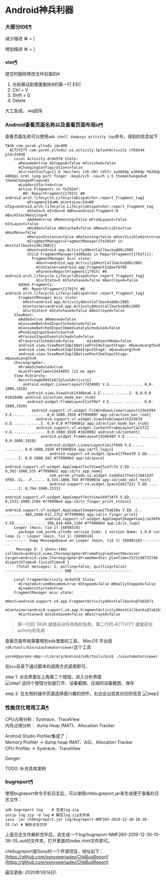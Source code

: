 # Android神兵利器

### 大部分IDE[¶](https://blog.yorek.xyz/android/other/Android-Development-Tool/#ide) <a href="#ide" id="ide"></a>

减少缩进 ⌘ + \[

增加缩进 ⌘ + ]

### vim[¶](https://blog.yorek.xyz/android/other/Android-Development-Tool/#vim) <a href="#vim" id="vim"></a>

提交时删除修改文件前面的#

1. 光标移动到需要删除#的第一行 ESC
2. Ctrl + V
3. Shift + G
4. Delete

大工告成，:wq回车

### Android查看页面名称以及查看页面布局id[¶](https://blog.yorek.xyz/android/other/Android-Development-Tool/#androidid) <a href="#androidid" id="androidid"></a>

查看页面名称可以使用`adb shell dumpsys activity top`命令，得到的信息如下

```
TASK com.yorek.yltodo id=408
  ACTIVITY com.yorek.yltodo/.ui.activity.SplashActivity cfb9244 pid=31840
    Local Activity dc9e5f8 State:
      mResumed=true mStopped=false mFinished=false
      mChangingConfigurations=false
      mCurrentConfig={1.0 ?mcc?mnc [zh_CN] ldltr sw360dp w360dp h620dp 480dpi nrml long port finger -keyb/v/h -nav/h s.5 themeChanged=0 themeChangedFlags=0}
      mLoadersStarted=true
      Active Fragments in fe292ef:
        #0: ReportFragment{1791fc #0 android.arch.lifecycle.LifecycleDispatcher.report_fragment_tag}
          mFragmentId=#0 mContainerId=#0 mTag=android.arch.lifecycle.LifecycleDispatcher.report_fragment_tag
          mState=5 mIndex=0 mWho=android:fragment:0 mBackStackNesting=0
          mAdded=true mRemoving=false mFromLayout=false mInLayout=false
          mHidden=false mDetached=false mMenuVisible=true mHasMenu=false
          mRetainInstance=false mRetaining=false mUserVisibleHint=true
          mFragmentManager=FragmentManager{fe292ef in HostCallbacks{d6c2085}}
          mHost=android.app.Activity$HostCallbacks@d6c2085
          Child FragmentManager{4d08eda in ReportFragment{1791fc}}:
            FragmentManager misc state:
              mHost=android.app.Activity$HostCallbacks@d6c2085
              mContainer=android.app.Fragment$1@eef6f0b
              mParent=ReportFragment{1791fc #0 android.arch.lifecycle.LifecycleDispatcher.report_fragment_tag}
              mCurState=5 mStateSaved=false mDestroyed=false
      Added Fragments:
        #0: ReportFragment{1791fc #0 android.arch.lifecycle.LifecycleDispatcher.report_fragment_tag}
      FragmentManager misc state:
        mHost=android.app.Activity$HostCallbacks@d6c2085
        mContainer=android.app.Activity$HostCallbacks@d6c2085
        mCurState=5 mStateSaved=false mDestroyed=false
    ViewRoot:
      mAdded=true mRemoved=false
      mConsumeBatchedInputScheduled=false
      mConsumeBatchedInputImmediatelyScheduled=false
      mPendingInputEventCount=0
      mProcessInputEventsScheduled=false
      mTraversalScheduled=false      mIsAmbientMode=false
      android.view.ViewRootImpl$NativePreImeInputStage: mQueueLength=0
      android.view.ViewRootImpl$ImeInputStage: mQueueLength=0
      android.view.ViewRootImpl$NativePostImeInputStage: mQueueLength=0
    Choreographer:
      mFrameScheduled=true
      mLastFrameTime=13434855 (22 ms ago)
    View Hierarchy:
      DecorView@d49d1e8[SplashActivity]
        android.widget.LinearLayout{7d34001 V.E...... ........ 0,0-1080,1920}
          android.view.ViewStub{438bea6 G.E...... ......I. 0,0-0,0 #102040b android:id/action_mode_bar_stub}
          android.widget.FrameLayout{a3f0e7 V.E...... ........ 0,0-1080,1920}
            android.support.v7.widget.FitWindowsLinearLayout{2de2494 V.E...... ........ 0,0-1080,1920 #7f09000f app:id/action_bar_root}
              android.support.v7.widget.ViewStubCompat{632db3d G.E...... ......I. 0,0-0,0 #7f09001a app:id/action_mode_bar_stub}
              android.support.v7.widget.ContentFrameLayout{a21f32 V.E...... ........ 0,0-1080,1920 #1020002 android:id/content}
                android.widget.FrameLayout{d34b483 V.E...... ........ 0,0-1080,1920}
                  android.widget.LinearLayout{ec2f600 V.E...... ........ 0,0-1080,1920 #7f09005d app:id/fl_login}
                    android.support.v4.widget.Space{3f6ee39 I.ED..... ......I. 0,0-1080,382 #7f0900bd app:id/space}
                    android.support.v7.widget.AppCompatTextView{5cefc7e V.ED..... ........ 0,382-1080,535 #7f0900e2 app:id/tv_app_name}
                    com.yorek.yltodo.ui.widget.CodeEditText{18415df VFED..CL. .F...... 0,535-1080,764 #7f09003d app:id/code_edit_text}
                    android.support.v4.widget.Space{d61722c I.ED..... ......I. 0,764-1080,1531}
                    android.support.v7.widget.AppCompatTextView{d4f34f5 V.ED..... ........ 0,1531-1080,1584 #7f0900e4 app:id/tv_finger_print_status}
                    android.support.v7.widget.AppCompatImageView{75a628a V.ED..C.. ........ 468,1608-612,1752 #7f09006a app:id/iv_finger_print}
                  android.support.v7.widget.AppCompatImageView{c3e30fb V.ED..... ........ 396,816-684,1104 #7f09006d app:id/iv_logo}
    Looper (main, tid 1) {6898518}
      package com.yorek.yltodo version Code: 1 version Name: 1.0.0 cur loop is : Looper (main, tid 1) {6898518}
---------- Dump MessageQueue on Looper (main, tid 1) {6898518}----------
     Message 0: { when=-14ms callback=android.view.Choreographer$FrameDisplayEventReceiver target=android.view.Choreographer$FrameHandler planTime=1523198725746 dispatchTime=0 finishTime=0 }
     (Total messages: 1, polling=false, quitting=false)
-------------------------- END --------------------------

    Local FragmentActivity dc9e5f8 State:
      mCreated=truemResumed=true mStopped=false mReallyStopped=false
      mLoadersStarted=true
    FragmentManager misc state:
      mHost=android.support.v4.app.FragmentActivity$HostCallbacks@7ab2b71
      mContainer=android.support.v4.app.FragmentActivity$HostCallbacks@7ab2b71
      mCurState=5 mStateSaved=false mDestroyed=false
```

> 第一行的 _TASK_ 就是前台任务栈的名称，第二行的 _ACTIVITY_ 就是前台activity的名称

查看页面布局需要用到sdk里面的工具， _MacOS_ 平台是`sdk/tools/bin/uiautomatorviewer`这个工具

```
yorek@yoreks-mbp:~/Library/Android/sdk/tools/bin$ ./uiautomatorviewer
```

在`bin`目录下通过脚本的调用方式调用即可。

step 1: 点击界面左上角第二个按钮，进入分析界面\
![step1](https://blog.yorek.xyz/assets/images/android/tools-uiautomator.png) 这四个按钮分别是打开、设备截图、压缩的设备截图、保存

step 2: 在左侧的操作页面选择感兴趣的控件，右边会出现其对应的信息 ![step2](https://blog.yorek.xyz/assets/images/android/tools-uiautomator2.png)

### 性能优化常用工具[¶](https://blog.yorek.xyz/android/other/Android-Development-Tool/#\_1) <a href="#_1" id="_1"></a>

CPU占用分析：Systrace、TraceView\
内存占用分析： dump heap (MAT)、Allocation Tracker

Android Studio Profiler集成了：\
Memory Profiler -> dump heap (MAT、AS)、Allocation Tracker\
CPU Profiler -> Systrace、TraceView

Danger

TODO: 补充具体案例

### bugreport[¶](https://blog.yorek.xyz/android/other/Android-Development-Tool/#bugreport) <a href="#bugreport" id="bugreport"></a>

使用bugreport命令手机日志后，可以使用chkbugreport.jar来生成便于查看的日志文件：

```
adb bugreport log    # 生成log.zip
unzip log.zip -d log # 解压log.zip文件夹
java -jar chkbugreport.jar log/bugreport-NMF26X-2019-12-30-10-36-35.txt # 解析日志文件
```

上面日志文件解析完毕后，会生成一个log/bugreport-NMF26X-2019-12-30-10-36-35\_out的文件夹，打开里面的index.html文件即可。

chkbugreport是Sony的一个开源项目，地址如下：[https://github.com/sonyxperiadev/ChkBugReport](https://github.com/sonyxperiadev/ChkBugReport)

最后更新: 2020年1月14日\
